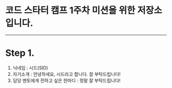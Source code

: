 # 코드 스타터 캠프 1주차 미션을 위한 저장소입니다.

-------
# Step 1.

1. 닉네임 : 시드(SID)
2. 자기소개 :  안녕하세요, 시드라고 합니다. 잘 부탁드립니다!
3. 담당 멘토에게 전하고 싶은 한마디 : 정말 잘 부탁드립니다!
